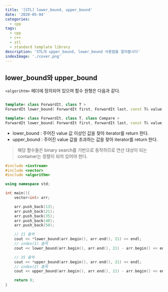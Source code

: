 ```yaml
---
title: '[STL] lower_bound, upper_bound'
date: '2020-05-04'
categories:
  - cpp
tags:
  - cpp
  - c++
  - stl
  - standard template library
description: 'STL의 upper_bound, lower_bound 사용법을 알아봅시다'
indexImage: './cover.png'
---
```


## lower_bound와 upper_bound  

``<algorihtm>`` 헤더에 정의되어 있으며 함수 원형은 다음과 같다.  

``` cpp

template< class ForwardIt, class T >
ForwardIt lower_bound( ForwardIt first, ForwardIt last, const T& value );

template< class ForwardIt, class T, class Compare >
ForwardIt lower_bound( ForwardIt first, ForwardIt last, const T& value, Compare comp );

```


- lower_bound : 주어진 value 값 이상인 값을 찾아 iterator를 return 한다.  
- upper_bound : 주어진 value 값을 초과하는 값을 찾아 iterator를 return 한다.  

> 해당 함수들은 binary search를 기반으로 동작하므로 연산 대상이 되는 container는 정렬이 되어 있어야 한다.  


``` cpp
#include <iostream>
#include <vector>
#include <algorithm>

using namespace std;

int main(){
    vector<int> arr;

    arr.push_back(13);
    arr.push_back(21);
    arr.push_back(35);
    arr.push_back(40);
    arr.push_back(50);

    // 21 출력
    cout << *lower_bound(arr.begin(), arr.end(), 21) << endl;
    // index(1) 출력
    cout << lower_bound(arr.begin(), arr.end(), 21) - arr.begin() << endl;

    // 35 출력
    cout << *upper_bound(arr.begin(), arr.end(), 21) << endl;
    // index(2) 출력
    cout << upper_bound(arr.begin(), arr.end(), 21) - arr.begin() << endl;

    return 0;
}
```